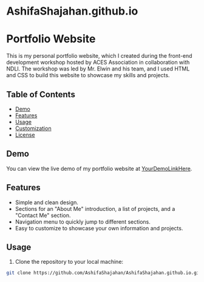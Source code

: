 # AshifaShajahan.github.io

# Portfolio Website

This is my personal portfolio website, which I created during the front-end development workshop hosted by ACES Association in collaboration with NDLI. The workshop was led by Mr. Elwin and his team, and I used HTML and CSS to build this website to showcase my skills and projects.

## Table of Contents

- [Demo](#demo)
- [Features](#features)
- [Usage](#usage)
- [Customization](#customization)
- [License](#license)

## Demo

You can view the live demo of my portfolio website at [YourDemoLinkHere](https://ashifashajahan.github.io/).

## Features

- Simple and clean design.
- Sections for an "About Me" introduction, a list of projects, and a "Contact Me" section.
- Navigation menu to quickly jump to different sections.
- Easy to customize to showcase your own information and projects.

## Usage

1. Clone the repository to your local machine:

```bash
git clone https://github.com/AshifaShajahan/AshifaShajahan.github.io.git